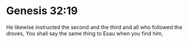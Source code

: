 # Genesis 32:19

He likewise instructed the second and the third and all who followed the droves, You shall say the same thing to Esau when you find him,
